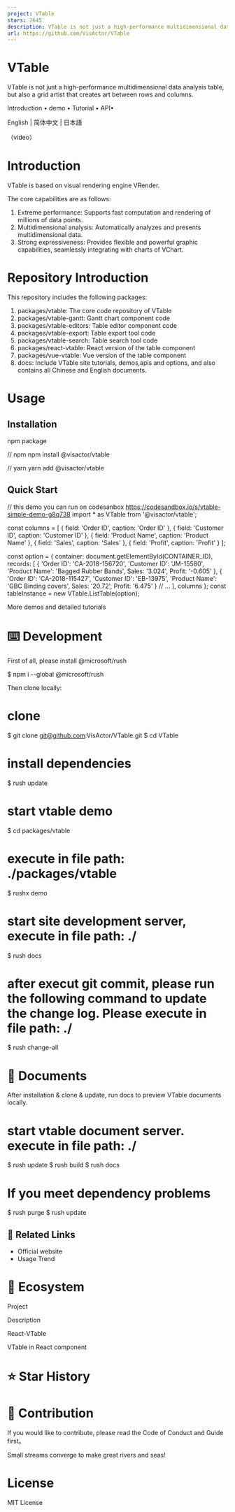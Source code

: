 ```yaml
---
project: VTable
stars: 2645
description: VTable is not just a high-performance multidimensional data analysis table, but also a grid artist that creates art between rows and columns.
url: https://github.com/VisActor/VTable
---
```


VTable
======

VTable is not just a high-performance multidimensional data analysis table, but also a grid artist that creates art between rows and columns.

Introduction • demo • Tutorial • API•

English | 简体中文 | 日本語

（video）

Introduction
============

VTable is based on visual rendering engine VRender.

The core capabilities are as follows:

1.  Extreme performance: Supports fast computation and rendering of millions of data points.
2.  Multidimensional analysis: Automatically analyzes and presents multidimensional data.
3.  Strong expressiveness: Provides flexible and powerful graphic capabilities, seamlessly integrating with charts of VChart.

Repository Introduction
=======================

This repository includes the following packages:

1.  packages/vtable: The core code repository of VTable
2.  packages/vtable-gantt: Gantt chart component code
3.  packages/vtable-editors: Table editor component code
4.  packages/vtable-export: Table export tool code
5.  packages/vtable-search: Table search tool code
6.  packages/react-vtable: React version of the table component
7.  packages/vue-vtable: Vue version of the table component
8.  docs: Include VTable site tutorials, demos,apis and options, and also contains all Chinese and English documents.

Usage
=====

Installation
------------

npm package

// npm
npm install @visactor/vtable

// yarn
yarn add @visactor/vtable

Quick Start
-----------

// this demo you can run on codesanbox https://codesandbox.io/s/vtable-simple-demo-g8q738
import \* as VTable from '@visactor/vtable';

const columns \= \[
  {
    field: 'Order ID',
    caption: 'Order ID'
  },
  {
    field: 'Customer ID',
    caption: 'Customer ID'
  },
  {
    field: 'Product Name',
    caption: 'Product Name'
  },
  {
    field: 'Sales',
    caption: 'Sales'
  },
  {
    field: 'Profit',
    caption: 'Profit'
  }
\];

const option \= {
  container: document.getElementById(CONTAINER\_ID),
  records: \[
    {
      'Order ID': 'CA-2018-156720',
      'Customer ID': 'JM-15580',
      'Product Name': 'Bagged Rubber Bands',
      Sales: '3.024',
      Profit: '-0.605'
    },
    {
      'Order ID': 'CA-2018-115427',
      'Customer ID': 'EB-13975',
      'Product Name': 'GBC Binding covers',
      Sales: '20.72',
      Profit: '6.475'
    }
    // ...
  \],
  columns
};
const tableInstance \= new VTable.ListTable(option);

More demos and detailed tutorials

⌨️ Development
==============

First of all, please install @microsoft/rush

$ npm i --global @microsoft/rush

Then clone locally:

# clone
$ git clone git@github.com:VisActor/VTable.git
$ cd VTable
# install dependencies
$ rush update
# start vtable demo
$ cd packages/vtable
# execute in file path: ./packages/vtable
$ rushx demo
# start site development server, execute in file path: ./
$ rush docs
# after execut git commit, please run the following command to update the change log. Please execute in file path: ./
$ rush change-all

📖 Documents
============

After installation & clone & update, run docs to preview VTable documents locally.

# start vtable document server. execute in file path: ./
$ rush update
$ rush build
$ rush docs

If you meet dependency problems
===============================

$ rush purge
$ rush update

🔗 Related Links
----------------

-   Official website
-   Usage Trend

💫 Ecosystem
============

Project

Description

React-VTable

VTable in React component

⭐️ Star History
===============

🤝 Contribution
===============

If you would like to contribute, please read the Code of Conduct and Guide first。

Small streams converge to make great rivers and seas!

License
=======

MIT License
